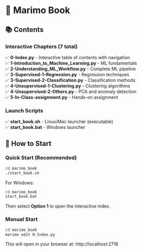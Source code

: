 # 🎉 Marimo Book


## 📚 Contents

### Interactive Chapters (7 total)
✅ **0-Index.py** - Interactive table of contents with navigation  
✅ **1-Introduction_to_Machine_Learning.py** - ML fundamentals  
✅ **2-Understanding_ML_Workflow.py** - Complete ML pipeline  
✅ **3-Supervised-1-Regression.py** - Regression techniques  
✅ **3-Supervised-2-Classification.py** - Classification methods  
✅ **4-Unsupervised-1-Clustering.py** - Clustering algorithms  
✅ **4-Unsupervised-2-Others.py** - PCA and anomaly detection  
✅ **5-In-Class-assignment.py** - Hands-on assignment  



### Launch Scripts
✅ **start_book.sh** - Linux/Mac launcher (executable)  
✅ **start_book.bat** - Windows launcher  

## 🚀 How to Start

### Quick Start (Recommended)

```bash
cd marimo_book
./start_book.sh
```

For Windows:

```bash
cd marimo_book
start_book.bat
```

Then select **Option 1** to open the interactive index.

### Manual Start

```bash
cd marimo_book
marimo edit 0-Index.py
```

This will open in your browser at: http://localhost:2718

